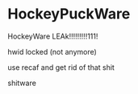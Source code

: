 # HockeyPuckWare
HockeyWare LEAk!!!!!!!!!111!

hwid locked (not anymore)

use recaf and get rid of that shit 

shitware
